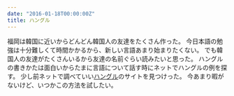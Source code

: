 ```yaml
---
date: "2016-01-18T00:00:00Z"
title: ハングル
---
```


福岡は韓国に近いからどんどん韓国人の友達をたくさん作った。
今日本語の勉強は十分難しくて時間かかるから、新しい言語あまり始まりたくない。
でも韓国人の友達がたくさんいるから友達の名前ぐらい読みたいと思った。
ハングルの書きかたは面白いからたまに言語について話す時にネットでハングルの例を探す。
少し前ネットで調べていい[ハングル][]のサイトを見つけった。
今あまり暇がないけど、いつかこの方法を試したい。

[ハングル]: http://josefwigren.com/hangul-in-20-minutes/

